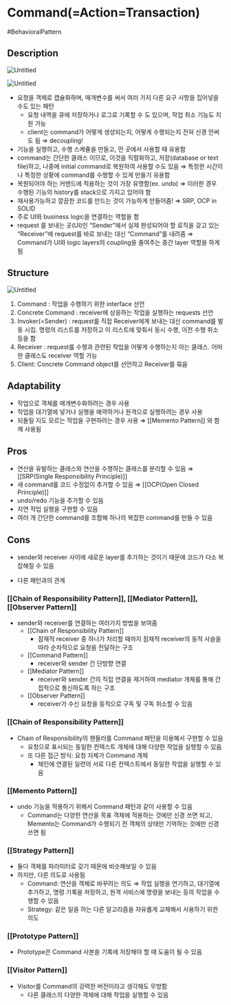 # Command(=Action=Transaction)

#BehavioralPattern

## Description

![Untitled](command_overview.png)

![Untitled](command_example.png)

- 요청을 객체로 캡슐화하며, 매개변수를 써서 여러 가지 다른 요구 사항을 집어넣을 수도 있는 패턴
  - 요청 내역을 큐에 저장하거나 로그로 기록할 수 도 있으며, 작업 취소 기능도 지원 가능
  - client는 command가 어떻게 생성되는지, 어떻게 수행되는지 전혀 신경 안써도 됨 ⇒ decoupling!
- 기능을 실행하고, 수행 스케쥴을 만들고, 먼 곳에서 사용할 때 유용함
- command는 간단한 클래스 이므로, 이것을 직렬화하고, 저장(database or text file)하고, 나중에 initial command로 복원하여 사용할 수도 있음 ⇒ 특정한 시간이나 특정한 상황에 command를 수행할 수 있게 만들기 유용함
- 복원되어야 하는 커맨드에 적용하는 것이 가장 유명함(ex. undo) ⇒ 이러한 경우 수행된 기능의 history를 stack으로 가지고 있어야 함
- 재사용가능하고 깔끔한 코드를 만드는 것이 가능하게 만들어줌! ⇒ SRP, OCP in SOLID
- 주로 UI와 business logic을 연결하는 역할을 함
- request 를 보내는 곳(UI)인 “Sender”에서 실제 완성되어야 할 로직을 갖고 있는 “Receiver”에 request를 바로 보내는 대신 “Command”를 내려줌 ⇒ Command가 UI와 logic layers의 coupling을 줄여주는 중간 layer 역할을 하게 됨

## Structure

![Untitled](command_structure.png)

1. Command : 작업을 수행하기 위한 interface 선언
2. Concrete Command : receiver에 상응하는 작업을 실행하는 requests 선언
3. Invoker(=Sender) : request를 직접 Receiver에게 보내는 대신 command를 발동 시킴. 명령의 리스트를 저장하고 이 리스트에 맞춰서 동시 수행, 이전 수행 취소 등을 함
4. Receiver : request를 수행과 관련된 작업을 어떻게 수행하는지 아는 클래스. 어떠한 클래스도 receiver 역할 가능
5. Client: Concrete Command object를 선언하고 Receiver를 묶음

## Adaptability

- 작업으로 객체를 매개변수화하려는 경우 사용
- 작업을 대기열에 넣거나 실행을 예약하거나 원격으로 실행하려는 경우 사용
- 되돌릴 지도 모르는 작업을 구현하려는 경우 사용 ⇒ [[Memento Pattern]] 와 함께 사용됨

## Pros

- 연산을 유발하는 클래스와 연산을 수행하는 클래스를 분리할 수 있음 ⇒ [[SRP(Single Responsibility Principle)]]
- 새 command를 코드 수정없이 추가할 수 있음 ⇒ [[OCP(Open Closed Principle)]]
- undo/redo 기능을 추가할 수 있음
- 지연 작업 실행을 구현할 수 있음
- 여러 개 간단한 command를 조합해 하나의 복잡한 command를 만들 수 있음

## Cons

- sender와 receiver 사이에 새로운 layer를 추가하는 것이기 때문에 코드가 다소 복잡해질 수 있음

- 다른 패턴과의 관계

### [[Chain of Responsibility Pattern]], [[Mediator Pattern]], [[Observer Pattern]]

- sender와 receiver를 연결하는 여러가지 방법을 보여줌
  - [[Chain of Responsibility Pattern]]
    - 잠재적 receiver 중 하나가 처리할 때까지 잠재적 receiver의 동적 사슬을 따라 순차적으로 요청을 전달하는 구조
  - [[Command Pattern]]
    - receiver와 sender 간 단방향 연결
  - [[Mediator Pattern]]
    - receiver와 sender 간의 직접 연결을 제거하여 mediator 개체를 통해 간접적으로 통신하도록 하는 구조
  - [[Observer Pattern]]
    - receiver가 수신 요청을 동적으로 구독 및 구독 취소할 수 있음

### [[Chain of Responsibility Pattern]]

- Chain of Responsibility의 핸들러를 Command 패턴을 이용해서 구현할 수 있음
  - 요청으로 표시되는 동일한 컨텍스트 개체에 대해 다양한 작업을 실행할 수 있음
  - 또 다른 접근 방식: 요청 자체가 Command 개체
    - 체인에 연결된 일련의 서로 다른 컨텍스트에서 동일한 작업을 실행할 수 있음

### [[Memento Pattern]]

- undo 기능을 적용하기 위해서 Command 패턴과 같이 사용할 수 있음
  - Command는 다양한 연산을 목표 객체에 적용하는 것에만 신경 쓰면 되고, Memento는 Command가 수행되기 전 객체의 상태만 기억하는 것에만 신경 쓰면 됨

### [[Strategy Pattern]]

- 둘다 객체를 파라미터로 갖기 때문에 비슷해보일 수 있음
- 하지만, 다른 의도로 사용됨
  - Command: 연산을 객체로 바꾸려는 의도 ⇒ 작업 실행을 연기하고, 대기열에 추가하고, 명령 기록을 저장하고, 원격 서비스에 명령을 보내는 등의 작업을 수행할 수 있음
  - Strategy:  같은 일을 하는 다른 알고리즘을 자유롭게 교체해서 사용하기 위한 의도

### [[Prototype Pattern]]

- Prototype은 Command 사본을 기록에 저장해야 할 때 도움이 될 수 있음

### [[Visitor Pattern]]

- Visitor를 Command의 강력한 버전이라고 생각해도 무방함
  - 다른 클래스의 다양한 객체에 대해 작업을 실행할 수 있음
